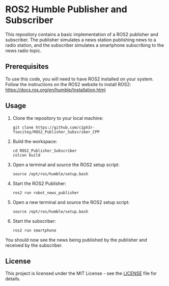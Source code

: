 # ROS2 Humble Publisher and Subscriber

This repository contains a basic implementation of a ROS2 publisher and subscriber. The publisher simulates a news station publishing news to a radio station, and the subscriber simulates a smartphone subscribing to the news radio topic.

## Prerequisites

To use this code, you will need to have ROS2 installed on your system. Follow the instructions on the ROS2 website to install ROS2: 
https://docs.ros.org/en/humble/Installation.html

## Usage

1. Clone the repository to your local machine:
   ```
   git clone https://github.com/c1ph3r-fsocitey/ROS2_Publisher_Subscriber_CPP
   ```
2. Build the workspace:
   ```
   cd ROS2_Publisher_Subscriber
   colcon build
   ```
3. Open a terminal and source the ROS2 setup script:
   ```
   source /opt/ros/humble/setup.bash
   ```
4. Start the ROS2 Publisher:
   ```
   ros2 run robot_news_publisher
   ```
5. Open a new terminal and source the ROS2 setup script:
   ```
   source /opt/ros/humble/setup.bash
   ```
6. Start the subscriber:
   ```
   ros2 run smartphone
   ```
   
You should now see the news being published by the publisher and received by the subscriber.

## License

This project is licensed under the MIT License - see the [LICENSE](LICENSE) file for details.
